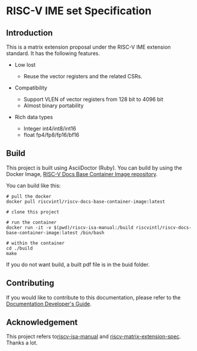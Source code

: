 # RISC-V IME set Specification

## Introduction
This is a matrix extension proposal under the RISC-V IME extension standard. It has the following features.

* Low lost
    - Reuse the vector registers and the related CSRs.

* Compatibility
    - Support VLEN of vector registers from 128 bit to 4096 bit
    - Almost binary portability

* Rich data types
    - Integer int4/int8/int16
    - float fp4/fp8/fp16/bf16

## Build
This project is built using AsciiDoctor (Ruby). You can build by using the Docker Image, [RISC-V Docs Base Container Image repository](https://github.com/riscv/riscv-docs-base-container-image).

You can build like this:

```
# pull the docker
docker pull riscvintl/riscv-docs-base-container-image:latest

# clone this project

# run the container
docker run -it -v $(pwd)/riscv-isa-manual:/build riscvintl/riscv-docs-base-container-image:latest /bin/bash

# within the container
cd ./build
make
```
If you do not want build, a built pdf file is in the buid folder.

## Contributing
If you would like to contribute to this documentation, please refer to the [Documentation Developer's Guide](https://github.com/riscv/docs-dev-guide).

## Acknowledgement
This project refers to[riscv-isa-manual](https://github.com/riscv/riscv-isa-manual) and [riscv-matrix-extension-spec](https://github.com/T-head-Semi/riscv-matrix-extension-spec?tab=readme-ov-file). Thanks a lot.
